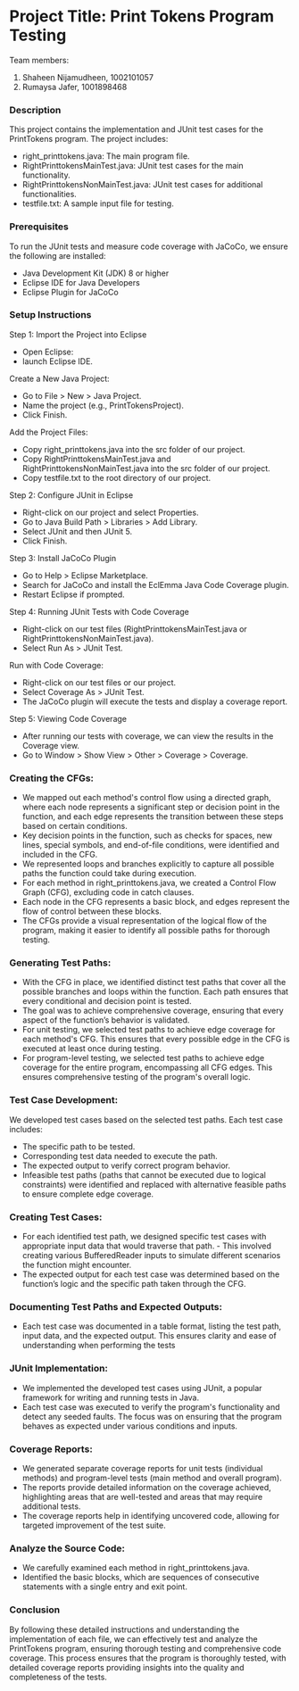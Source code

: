 # Project Title: Print Tokens Program Testing
Team members:
1. Shaheen Nijamudheen, 1002101057
2. Rumaysa Jafer, 1001898468
   
### Description

This project contains the implementation and JUnit test cases for the PrintTokens program. The project includes:
- right_printtokens.java: The main program file.
- RightPrinttokensMainTest.java: JUnit test cases for the main functionality.
- RightPrinttokensNonMainTest.java: JUnit test cases for additional functionalities.
- testfile.txt: A sample input file for testing.

### Prerequisites

To run the JUnit tests and measure code coverage with JaCoCo, we ensure the following are installed:
- Java Development Kit (JDK) 8 or higher
- Eclipse IDE for Java Developers
- Eclipse Plugin for JaCoCo

### Setup Instructions

Step 1: Import the Project into Eclipse
- Open Eclipse:
- launch Eclipse IDE.

Create a New Java Project:
- Go to File > New > Java Project.
- Name the project (e.g., PrintTokensProject).
- Click Finish.

Add the Project Files:
- Copy right_printtokens.java into the src folder of our project.
- Copy RightPrinttokensMainTest.java and RightPrinttokensNonMainTest.java into the src folder of our project.
- Copy testfile.txt to the root directory of our project.

Step 2: Configure JUnit in Eclipse
- Right-click on our project and select Properties.
- Go to Java Build Path > Libraries > Add Library.
- Select JUnit and then JUnit 5.
- Click Finish.

Step 3: Install JaCoCo Plugin
- Go to Help > Eclipse Marketplace.
- Search for JaCoCo and install the EclEmma Java Code Coverage plugin.
- Restart Eclipse if prompted.

Step 4: Running JUnit Tests with Code Coverage
- Right-click on our test files (RightPrinttokensMainTest.java or RightPrinttokensNonMainTest.java).
- Select Run As > JUnit Test.

Run with Code Coverage:
- Right-click on our test files or our project.
- Select Coverage As > JUnit Test.
- The JaCoCo plugin will execute the tests and display a coverage report.

Step 5: Viewing Code Coverage
- After running our tests with coverage, we can view the results in the Coverage view.
- Go to Window > Show View > Other > Coverage > Coverage.

### Creating the CFGs:

- We mapped out each method's control flow using a directed graph, where each node represents a significant step or decision point in the function, and each edge represents the transition between these steps based on certain conditions.
- Key decision points in the function, such as checks for spaces, new lines, special symbols, and end-of-file conditions, were identified and included in the CFG.
- We represented loops and branches explicitly to capture all possible paths the function could take during execution.
- For each method in right_printtokens.java, we created a Control Flow Graph (CFG), excluding code in catch clauses.
- Each node in the CFG represents a basic block, and edges represent the flow of control between these blocks.
- The CFGs provide a visual representation of the logical flow of the program, making it easier to identify all possible paths for thorough testing.

### Generating Test Paths:

- With the CFG in place, we identified distinct test paths that cover all the possible branches and loops within the function. Each path ensures that every conditional and decision point is tested.
- The goal was to achieve comprehensive coverage, ensuring that every aspect of the function’s behavior is validated.
- For unit testing, we selected test paths to achieve edge coverage for each method's CFG. This ensures that every possible edge in the CFG is executed at least once during testing.
- For program-level testing, we selected test paths to achieve edge coverage for the entire program, encompassing all CFG edges. This ensures comprehensive testing of the program's overall logic.

### Test Case Development:

We developed test cases based on the selected test paths. Each test case includes:
- The specific path to be tested.
- Corresponding test data needed to execute the path.
- The expected output to verify correct program behavior.
- Infeasible test paths (paths that cannot be executed due to logical constraints) were identified and replaced with alternative feasible paths to ensure complete edge coverage.

### Creating Test Cases:

- For each identified test path, we designed specific test cases with appropriate input data that would traverse that path. - This involved creating various BufferedReader inputs to simulate different scenarios the function might encounter.
- The expected output for each test case was determined based on the function’s logic and the specific path taken through the CFG.

### Documenting Test Paths and Expected Outputs:

- Each test case was documented in a table format, listing the test path, input data, and the expected output. This ensures clarity and ease of understanding when performing the tests

### JUnit Implementation:

- We implemented the developed test cases using JUnit, a popular framework for writing and running tests in Java.
- Each test case was executed to verify the program's functionality and detect any seeded faults. The focus was on ensuring that the program behaves as expected under various conditions and inputs.

### Coverage Reports:

- We generated separate coverage reports for unit tests (individual methods) and program-level tests (main method and overall program).
- The reports provide detailed information on the coverage achieved, highlighting areas that are well-tested and areas that may require additional tests.
- The coverage reports help in identifying uncovered code, allowing for targeted improvement of the test suite.

### Analyze the Source Code:

- We carefully examined each method in right_printtokens.java.
- Identified the basic blocks, which are sequences of consecutive statements with a single entry and exit point.

### Conclusion

By following these detailed instructions and understanding the implementation of each file, we can effectively test and analyze the PrintTokens program, ensuring thorough testing and comprehensive code coverage. This process ensures that the program is thoroughly tested, with detailed coverage reports providing insights into the quality and completeness of the tests.
